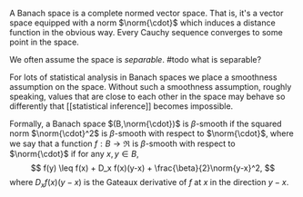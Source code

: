 A Banach space is a complete normed vector space. That is, it's a vector space equipped with a norm $\norm{\cdot}$ which induces a distance function in the obvious way. Every Cauchy sequence converges to some point in the space. 

We often assume the space is _separable_. #todo what is separable?

For lots of statistical analysis in Banach spaces we place a smoothness assumption on the space. Without such a smoothness assumption, roughly speaking, values that are close to each other in the space may behave so differently that [[statistical inference]] becomes impossible. 

Formally, a Banach space $(B,\norm{\cdot})$ is $\beta$-smooth if the squared norm $\norm{\cdot}^2$ is $\beta$-smooth with respect to $\norm{\cdot}$, where we say that a function $f:B\to\Re$ is $\beta$-smooth with respect to $\norm{\cdot}$ if for any $x,y\in B$, 
$$
f(y) \leq f(x) + D_x f(x)(y-x) + \frac{\beta}{2}\norm{y-x}^2,
$$
where $D_x f(x)(y-x)$ is the Gateaux derivative of $f$ at $x$ in the direction $y-x$.  

